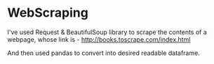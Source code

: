 # WebScraping
I've used Request & BeautifulSoup library to scrape the contents of a webpage, whose link is - 
http://books.toscrape.com/index.html

And then used pandas to convert into desired readable dataframe.
